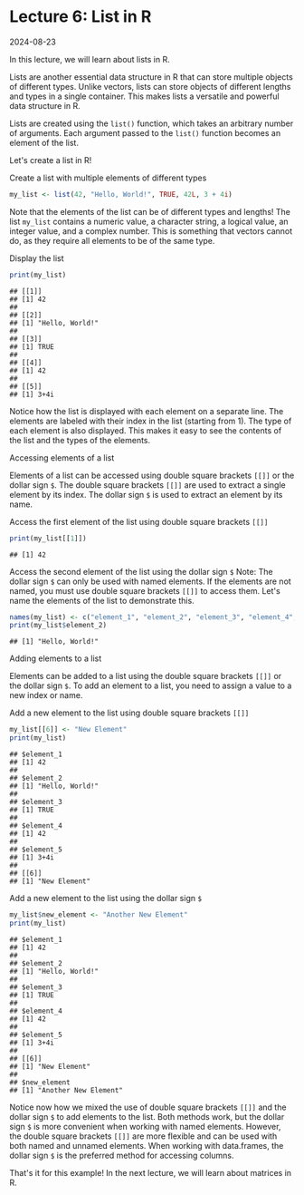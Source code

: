 # Lecture 6: List in R
2024-08-23

In this lecture, we will learn about lists in R.

Lists are another essential data structure in R that can store multiple objects of different types.
Unlike vectors, lists can store objects of different lengths and types in a single container.
This makes lists a versatile and powerful data structure in R.

Lists are created using the `list()` function, which takes an arbitrary number of arguments.
Each argument passed to the `list()` function becomes an element of the list.

Let's create a list in R!

Create a list with multiple elements of different types


``` r
my_list <- list(42, "Hello, World!", TRUE, 42L, 3 + 4i)
```

Note that the elements of the list can be of different types and lengths!
The list `my_list` contains a numeric value, a character string, a logical value, an integer value, and a complex number.
This is something that vectors cannot do, as they require all elements to be of the same type.

Display the list


``` r
print(my_list)
```

```
## [[1]]
## [1] 42
## 
## [[2]]
## [1] "Hello, World!"
## 
## [[3]]
## [1] TRUE
## 
## [[4]]
## [1] 42
## 
## [[5]]
## [1] 3+4i
```

Notice how the list is displayed with each element on a separate line.
The elements are labeled with their index in the list (starting from 1).
The type of each element is also displayed.
This makes it easy to see the contents of the list and the types of the elements.

Accessing elements of a list

Elements of a list can be accessed using double square brackets `[[]]` or the dollar sign `$`.
The double square brackets `[[]]` are used to extract a single element by its index.
The dollar sign `$` is used to extract an element by its name.

Access the first element of the list using double square brackets `[[]]`


``` r
print(my_list[[1]])
```

```
## [1] 42
```

Access the second element of the list using the dollar sign `$`
Note: The dollar sign `$` can only be used with named elements.
If the elements are not named, you must use double square brackets `[[]]` to access them.
Let's name the elements of the list to demonstrate this.


``` r
names(my_list) <- c("element_1", "element_2", "element_3", "element_4", "element_5")
print(my_list$element_2)
```

```
## [1] "Hello, World!"
```

Adding elements to a list

Elements can be added to a list using the double square brackets `[[]]` or the dollar sign `$`.
To add an element to a list, you need to assign a value to a new index or name.

Add a new element to the list using double square brackets `[[]]`


``` r
my_list[[6]] <- "New Element"
print(my_list)
```

```
## $element_1
## [1] 42
## 
## $element_2
## [1] "Hello, World!"
## 
## $element_3
## [1] TRUE
## 
## $element_4
## [1] 42
## 
## $element_5
## [1] 3+4i
## 
## [[6]]
## [1] "New Element"
```

Add a new element to the list using the dollar sign `$`


``` r
my_list$new_element <- "Another New Element"
print(my_list)
```

```
## $element_1
## [1] 42
## 
## $element_2
## [1] "Hello, World!"
## 
## $element_3
## [1] TRUE
## 
## $element_4
## [1] 42
## 
## $element_5
## [1] 3+4i
## 
## [[6]]
## [1] "New Element"
## 
## $new_element
## [1] "Another New Element"
```

Notice now how we mixed the use of double square brackets `[[]]` and the dollar sign `$` to add elements to the list.
Both methods work, but the dollar sign `$` is more convenient when working with named elements.
However, the double square brackets `[[]]` are more flexible and can be used with both named and unnamed elements.
When working with data.frames, the dollar sign `$` is the preferred method for accessing columns.

That's it for this example! In the next lecture, we will learn about matrices in R.
